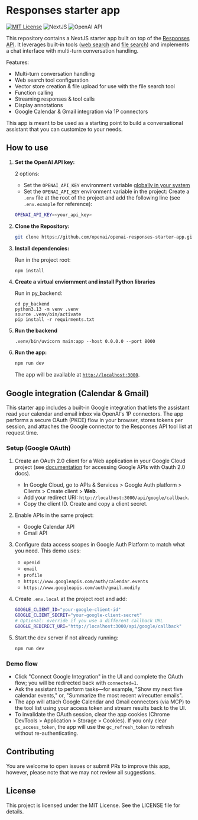 # Responses starter app

[![MIT License](https://img.shields.io/badge/License-MIT-green.svg)](LICENSE)
![NextJS](https://img.shields.io/badge/Built_with-NextJS-blue)
![OpenAI API](https://img.shields.io/badge/Powered_by-OpenAI_API-orange)

This repository contains a NextJS starter app built on top of the [Responses API](https://platform.openai.com/docs/api-reference/responses).
It leverages built-in tools ([web search](https://platform.openai.com/docs/guides/tools-web-search?api-mode=responses) and [file search](https://platform.openai.com/docs/guides/tools-file-search)) and implements a chat interface with multi-turn conversation handling.

Features:

- Multi-turn conversation handling
- Web search tool configuration
- Vector store creation & file upload for use with the file search tool
- Function calling
- Streaming responses & tool calls
- Display annotations
- Google Calendar & Gmail integration via 1P connectors

This app is meant to be used as a starting point to build a conversational assistant that you can customize to your needs.

## How to use

1. **Set the OpenAI API key:**

   2 options:

   - Set the `OPENAI_API_KEY` environment variable [globally in your system](https://platform.openai.com/docs/libraries#create-and-export-an-api-key)
   - Set the `OPENAI_API_KEY` environment variable in the project: Create a `.env` file at the root of the project and add the following line (see `.env.example` for reference):

   ```bash
   OPENAI_API_KEY=<your_api_key>
   ```

2. **Clone the Repository:**

   ```bash
   git clone https://github.com/openai/openai-responses-starter-app.git
   ```

3. **Install dependencies:**

   Run in the project root:

   ```bash
   npm install
   ```
4. **Create a virtual enviornment and install Python libraries**

   Run in py_backend:
   ```
   cd py_backend
   python3.13 -m venv .venv
   source .venv/bin/activate
   pip install -r requirments.txt
   ```
5. **Run the backend**
   ```
   .venv/bin/uvicorn main:app --host 0.0.0.0 --port 8000
   ```

6. **Run the app:**

   ```bash
   npm run dev
   ```

   The app will be available at [`http://localhost:3000`](http://localhost:3000).

## Google integration (Calendar & Gmail)

This starter app includes a built-in Google integration that lets the assistant read your calendar and email inbox via OpenAI's 1P connectors. The app performs a secure OAuth (PKCE) flow in your browser, stores tokens per session, and attaches the Google connector to the Responses API tool list at request time.

### Setup (Google OAuth)

1. Create an OAuth 2.0 client for a Web application in your Google Cloud project (see [documentation](https://developers.google.com/identity/protocols/oauth2) for accessing Google APIs with Oauth 2.0 docs).
   - In Google Cloud, go to APIs & Services > Google Auth platform > Clients > Create client > **Web**.
   - Add your redirect URI: `http://localhost:3000/api/google/callback`.
   - Copy the client ID. Create and copy a client secret.
2. Enable APIs in the same project:
   - Google Calendar API
   - Gmail API
3. Configure data access scopes in Google Auth Platform to match what you need. This demo uses:
   - `openid`
   - `email`
   - `profile`
   - `https://www.googleapis.com/auth/calendar.events`
   - `https://www.googleapis.com/auth/gmail.modify`
4. Create `.env.local` at the project root and add:

   ```bash
   GOOGLE_CLIENT_ID="your-google-client-id"
   GOOGLE_CLIENT_SECRET="your-google-client-secret"
   # Optional: override if you use a different callback URL
   GOOGLE_REDIRECT_URI="http://localhost:3000/api/google/callback"
   ```

5. Start the dev server if not already running:

   ```bash
   npm run dev
   ```

### Demo flow

- Click "Connect Google Integration" in the UI and complete the OAuth flow; you will be redirected back with `connected=1`.
- Ask the assistant to perform tasks—for example, "Show my next five calendar events," or, "Summarize the most recent wirecutter emails".
- The app will attach Google Calendar and Gmail connectors (via MCP) to the tool list using your access token and stream results back to the UI.
- To invalidate the OAuth session, clear the app cookies (Chrome DevTools > Application > Storage > Cookies). If you only clear `gc_access_token`, the app will use the `gc_refresh_token` to refresh without re-authenticating.

## Contributing

You are welcome to open issues or submit PRs to improve this app, however, please note that we may not review all suggestions.

## License

This project is licensed under the MIT License. See the LICENSE file for details.
